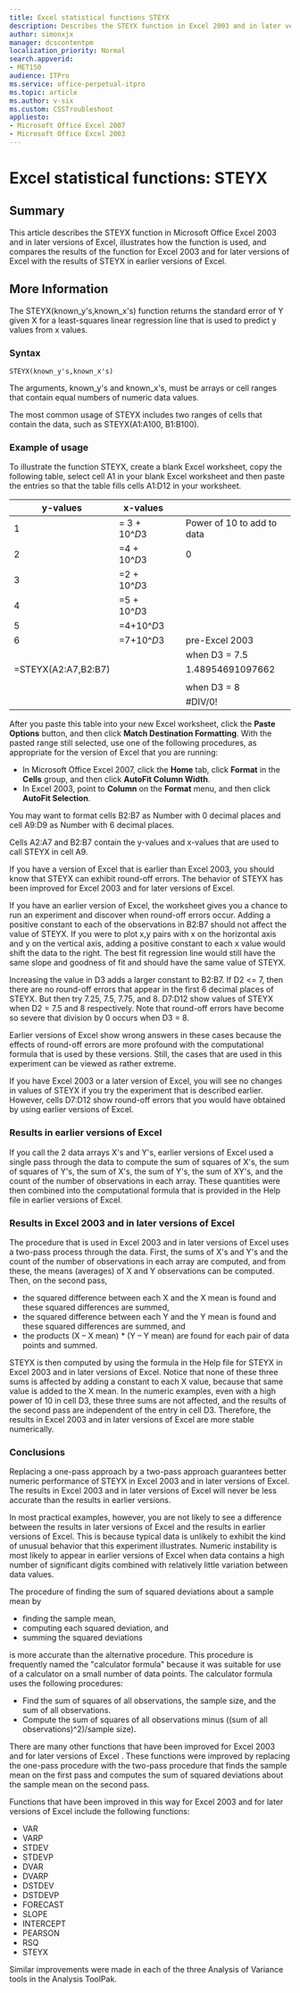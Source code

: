 ```yaml
---
title: Excel statistical functions STEYX
description: Describes the STEYX function in Excel 2003 and in later versions of Excel.
author: simonxjx
manager: dcscontentpm
localization_priority: Normal
search.appverid: 
- MET150
audience: ITPro
ms.service: office-perpetual-itpro
ms.topic: article
ms.author: v-six
ms.custom: CSSTroubleshoot
appliesto:
- Microsoft Office Excel 2007
- Microsoft Office Excel 2003
---
```


# Excel statistical functions: STEYX

## Summary

This article describes the STEYX function in Microsoft Office Excel 2003 and in later versions of Excel, illustrates how the function is used, and compares the results of the function for Excel 2003 and for later versions of Excel with the results of STEYX in earlier versions of Excel.

## More Information

The STEYX(known_y's,known_x's) function returns the standard error of Y given X for a least-squares linear regression line that is used to predict y values from x values.

### Syntax

```excel
STEYX(known_y's,known_x's)
```

The arguments, known_y's and known_x's, must be arrays or cell ranges that contain equal numbers of numeric data values.

The most common usage of STEYX includes two ranges of cells that contain the data, such as STEYX(A1:A100, B1:B100).

### Example of usage

To illustrate the function STEYX, create a blank Excel worksheet, copy the following table, select cell A1 in your blank Excel worksheet and then paste the entries so that the table fills cells A1:D12 in your worksheet.

|y-values|x-values|||
|---|---|---|---|
|1|= 3 + 10^$D$3||Power of 10 to add to data|
|2|=4 + 10^$D$3||0|
|3|=2 + 10^$D$3|||
|4|=5 + 10^$D$3|||
|5|=4+10^$D$3|||
|6|=7+10^$D$3||pre-Excel 2003|
||||when D3 = 7.5|
|=STEYX(A2:A7,B2:B7)|||1.48954691097662|
|||||
||||when D3 = 8|
||||#DIV/0!|

After you paste this table into your new Excel worksheet, click the **Paste Options** button, and then click **Match Destination Formatting**. With the pasted range still selected, use one of the following procedures, as appropriate for the version of Excel that you are running:

- In Microsoft Office Excel 2007, click the **Home** tab, click **Format** in the **Cells** group, and then click **AutoFit Column Width**.
- In Excel 2003, point to **Column** on the
 **Format** menu, and then click
 **AutoFit Selection**.

You may want to format cells B2:B7 as Number with 0 decimal places and cell A9:D9 as Number with 6 decimal places.

Cells A2:A7 and B2:B7 contain the y-values and x-values that are used to call STEYX in cell A9.

If you have a version of Excel that is earlier than Excel 2003, you should know that STEYX can exhibit round-off errors. The behavior of STEYX has been improved for Excel 2003 and for later versions of Excel.

If you have an earlier version of Excel, the worksheet gives you a chance to run an experiment and discover when round-off errors occur. Adding a positive constant to each of the observations in B2:B7 should not affect the value of STEYX. If you were to plot x,y pairs with x on the horizontal axis and y on the vertical axis, adding a positive constant to each x value would shift the data to the right. The best fit regression line would still have the same slope and goodness of fit and should have the same value of STEYX.

Increasing the value in D3 adds a larger constant to B2:B7. If D2 <= 7, then there are no round-off errors that appear in the first 6 decimal places of STEYX. But then try 7.25, 7.5, 7.75, and 8. D7:D12 show values of STEYX when D2 = 7.5 and 8 respectively. Note that round-off errors have become so severe that division by 0 occurs when D3 = 8.

Earlier versions of Excel show wrong answers in these cases because the effects of round-off errors are more profound with the computational formula that is used by these versions. Still, the cases that are used in this experiment can be viewed as rather extreme.

If you have Excel 2003 or a later version of Excel, you will see no changes in values of STEYX if you try the experiment that is described earlier. However, cells D7:D12 show round-off errors that you would have obtained by using earlier versions of Excel.

### Results in earlier versions of Excel

If you call the 2 data arrays X's and Y's, earlier versions of Excel used a single pass through the data to compute the sum of squares of X's, the sum of squares of Y's, the sum of X's, the sum of Y's, the sum of XY's, and the count of the number of observations in each array. These quantities were then combined into the computational formula that is provided in the Help file in earlier versions of Excel.

### Results in Excel 2003 and in later versions of Excel

The procedure that is used in Excel 2003 and in later versions of Excel uses a two-pass process through the data. First, the sums of X's and Y's and the count of the number of observations in each array are computed, and from these, the means (averages) of X and Y observations can be computed. Then, on the second pass,

- the squared difference between each X and the X mean is found and these squared differences are summed,
- the squared difference between each Y and the Y mean is found and these squared differences are summed, and
- the products (X – X mean) * (Y – Y mean) are found for each pair of data points and summed.

STEYX is then computed by using the formula in the Help file for STEYX in Excel 2003 and in later versions of Excel. Notice that none of these three sums is affected by adding a constant to each X value, because that same value is added to the X mean. In the numeric examples, even with a high power of 10 in cell D3, these three sums are not affected, and the results of the second pass are independent of the entry in cell D3. Therefore, the results in Excel 2003 and in later versions of Excel are more stable numerically.

### Conclusions

Replacing a one-pass approach by a two-pass approach guarantees better numeric performance of STEYX in Excel 2003 and in later versions of Excel. The results in Excel 2003 and in later versions of Excel will never be less accurate than the results in earlier versions.

In most practical examples, however, you are not likely to see a difference between the results in later versions of Excel and the results in earlier versions of Excel. This is because typical data is unlikely to exhibit the kind of unusual behavior that this experiment illustrates. Numeric instability is most likely to appear in earlier versions of Excel when data contains a high number of significant digits combined with relatively little variation between data values.

The procedure of finding the sum of squared deviations about a sample mean by

- finding the sample mean,
- computing each squared deviation, and
- summing the squared deviations

is more accurate than the alternative procedure. This procedure is frequently named the "calculator formula" because it was suitable for use of a calculator on a small number of data points. The calculator formula uses the following procedures:

- Find the sum of squares of all observations, the sample size, and the sum of all observations.
- Compute the sum of squares of all observations minus ((sum of all observations)^2)/sample size).

There are many other functions that have been improved for Excel 2003 and for later versions of Excel . These functions were improved by replacing the one-pass procedure with the two-pass procedure that finds the sample mean on the first pass and computes the sum of squared deviations about the sample mean on the second pass.

Functions that have been improved in this way for Excel 2003 and for later versions of Excel include the following functions:

- VAR
- VARP
- STDEV
- STDEVP
- DVAR
- DVARP
- DSTDEV
- DSTDEVP
- FORECAST
- SLOPE
- INTERCEPT
- PEARSON
- RSQ
- STEYX

Similar improvements were made in each of the three Analysis of Variance tools in the Analysis ToolPak.
